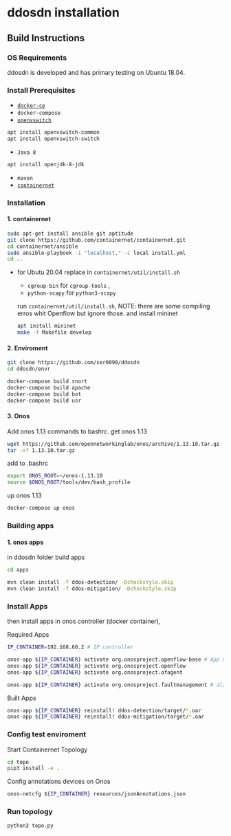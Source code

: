 # ddosdn installation
## Build Instructions
### OS Requirements
ddosdn is developed and has primary testing on Ubuntu 18.04.

### Install Prerequisites
  * [`docker-ce`](https://docs.docker.com/engine/install/ubuntu/)
  * `docker-compose`
  * [`openvswitch`](http://docs.openvswitch.org/en/latest/intro/install/distributions/#debian)
  ```bash
  apt install openvswitch-common
  apt install openvswitch-switch
  ```
  * `Java 8`
  ```bash
  apt install openjdk-8-jdk
  ```
  * `maven`  
  * [`containernet`](https://github.com/containernet/containernet)

### Installation

#### 1. containernet
 
 ```bash
 sudo apt-get install ansible git aptitude
 git clone https://github.com/containernet/containernet.git
 cd containernet/ansible
 sudo ansible-playbook -i "localhost," -c local install.yml
 cd ..
 ```
 * for Ubutu 20.04 replace in `containernet/util/install.sh` 
     * `cgroup-bin` for `cgroup-tools` , 
     * `python-scapy` for `python3-scapy`
     
     run `containernet/util/install.sh`, NOTE: there are some compiling erros
     whit Openflow but ignore those. and install mininet 
    
     ```bash
     apt install mininet
     make -f Makefile develop
     ```

#### 2. Enviroment
 
 ```bash
 git clone https://github.com/ser0090/ddosdn
 cd ddosdn/envr
 
 docker-compose build snort
 docker-compose build apache
 docker-compose build bot
 docker-compose build usr
 ```
 
#### 3. Onos
 
 Add onos 1.13 commands to bashrc. get onos 1.13
 
 ``` bash
 wget https://github.com/opennetworkinglab/onos/archive/1.13.10.tar.gz 
 tar -xf 1.13.10.tar.gz
 ```
 
 add to .bashrc
 
 ```bash
 export ONOS_ROOT=~/onos-1.13.10
 source $ONOS_ROOT/tools/dev/bash_profile
 ```
 
 up onos 1.13
 
 ```bash
 docker-compose up onos
 ```

### Building apps

#### 1. onos apps
in ddosdn folder build apps

```bash
cd apps

mvn clean install -f ddos-detection/ -Dcheckstyle.skip
mvn clean install -f ddos-mitigation/ -Dcheckstyle.skip
```

### Install Apps
then install apps in onos controller (docker container),

Required Apps

```bash
IP_CONTAINER=192.168.60.2 # IP controller

onos-app ${IP_CONTAINER} activate org.onosproject.openflow-base # App Openflow
onos-app ${IP_CONTAINER} activate org.onosproject.openflow 
onos-app ${IP_CONTAINER} activate org.onosproject.ofagent

onos-app ${IP_CONTAINER} activate org.onosproject.faultmanagement # alarms REST
```

Built Apps

```bash
onos-app ${IP_CONTAINER} reinstall! ddos-detection/target/*.oar
onos-app ${IP_CONTAINER} reinstall! ddos-mitigation/target/*.oar
```

### Config test enviroment 

Start Containernet Topology

```bash
cd topo
pip3 install -e .
```

Config annotations devices on Onos 
```bash
onos-netcfg ${IP_CONTAINER} resources/jsonAnnotations.json
```

### Run topology

```bash
python3 topo.py
```

